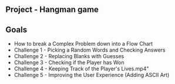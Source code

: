 ##  Project - Hangman game
## Goals
- How to break a Complex Problem down into a Flow Chart
- Challenge 1 - Picking a Random Words and Checking Answers
- Challenge 2 - Replacing Blanks with Guesses
- Challenge 3 - Checking if the Player has Won
- Challenge 4 - Keeping Track of the Player's Lives.mp4"
- Challenge 5 - Improving the User Experience (Adding ASCII Art)